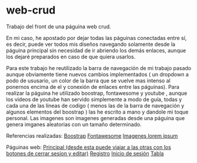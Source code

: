 # web-crud

Trabajo del front de una páguina web crud.

En mi caso, he apostado por dejar todas las páguinas conectadas entre sí, es decir, puede ver todos mis diseños navegando solamente desde la páguina principal sin necesidad de ir abriendo los demás enlaces, aunque los dejaré preparados en caso de que quiera usarlos.

Para este trabajo he reutilizado la barra de navegación de mi trabajo pasado aunque obviamente tiene nuevos cambios implementados ( un dropdown a podo de ususario, un color de la barra que se vuelve mas intenso al ponernos encima de el y conexión de enlaces entre las páguinas). Para realizar la páguina he utilizado boostrap, fontawesome y youtube , aunque los videos de youtube han servido simplemente a modo de guía, todas y cada una de las líneas de codigo ( menos las de la barra de navegación y algunos elementos del boostrap ) las he escrito a mano y dandole mi toque personal. Las imagenes son imagenes generadas desde una páguina que genera imganes aleatorias con un tamaño determinado.

Referencias realizadas:
[Boostrap](https://getbootstrap.com/docs/4.0/getting-started/introduction/)
[Fontawesome](https://fontawesome.com/)
[Imagenes lorem ipsum](https://picsum.photos/)

Páguinas web:
[Principal (desde esta puede viajar a las otras con los botones de cerrar sesion y editar)](https://marcosmoralesaragon.github.io/WebConBoostrap/)
[Registro](https://marcosmoralesaragon.github.io/WebConBoostrap/)
[Inicio de sesión](https://marcosmoralesaragon.github.io/WebConBoostrap/)
[Tabla](https://marcosmoralesaragon.github.io/WebConBoostrap/)
